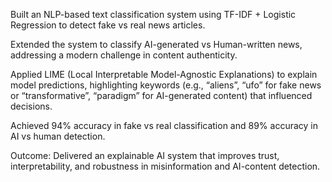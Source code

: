 Built an NLP-based text classification system using TF-IDF + Logistic Regression to detect fake vs real news articles.

Extended the system to classify AI-generated vs Human-written news, addressing a modern challenge in content authenticity.

Applied LIME (Local Interpretable Model-Agnostic Explanations) to explain model predictions, highlighting keywords (e.g., “aliens”, “ufo” for fake news or “transformative”, “paradigm” for AI-generated content) that influenced decisions.

Achieved 94% accuracy in fake vs real classification and 89% accuracy in AI vs human detection.

Outcome: Delivered an explainable AI system that improves trust, interpretability, and robustness in misinformation and AI-content detection.

